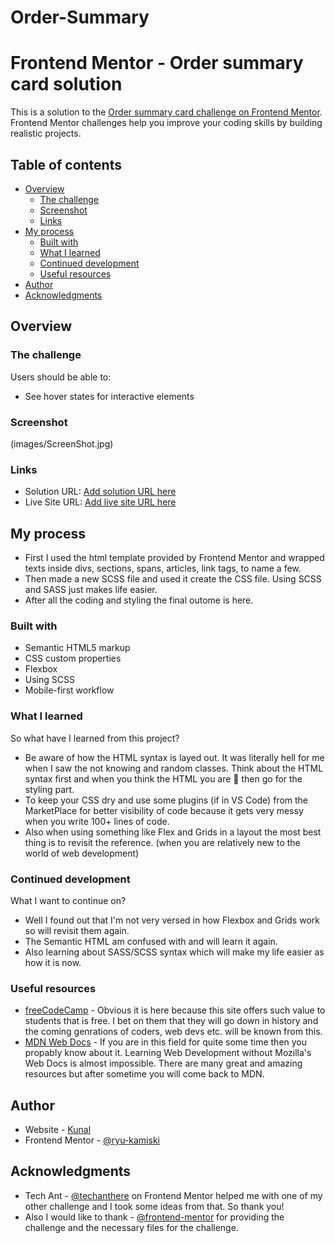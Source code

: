 # Order-Summary
# Frontend Mentor - Order summary card solution

This is a solution to the [Order summary card challenge on Frontend Mentor](https://www.frontendmentor.io/challenges/order-summary-component-QlPmajDUj). Frontend Mentor challenges help you improve your coding skills by building realistic projects. 

## Table of contents

- [Overview](#overview)
  - [The challenge](#the-challenge)
  - [Screenshot](#screenshot)
  - [Links](#links)
- [My process](#my-process)
  - [Built with](#built-with)
  - [What I learned](#what-i-learned)
  - [Continued development](#continued-development)
  - [Useful resources](#useful-resources)
- [Author](#author)
- [Acknowledgments](#acknowledgments)


## Overview

### The challenge

Users should be able to:

- See hover states for interactive elements

### Screenshot

(images/ScreenShot.jpg)

### Links

- Solution URL: [Add solution URL here](https://your-solution-url.com)
- Live Site URL: [Add live site URL here](https://your-live-site-url.com)

## My process

- First I used the html template provided by Frontend Mentor and wrapped texts inside divs, sections, spans, articles, link tags, to name a few.
- Then made a new SCSS file and used it create the CSS file. Using SCSS and SASS just makes life easier.
- After all the coding and styling the final outome is here.

### Built with

- Semantic HTML5 markup
- CSS custom properties
- Flexbox
- Using SCSS 
- Mobile-first workflow

### What I learned

So what have I learned from this project?

  - Be aware of how the HTML syntax is layed out. It was literally hell for me when I saw the not knowing and random classes. Think about the HTML syntax first and when you think the HTML you are 💯 then go for the styling part.
  - To keep your CSS dry and use some plugins (if in VS Code) from the MarketPlace for better visibility of code because it gets very messy when you write 100+ lines of code. 
  - Also when using something like Flex and Grids in a layout the most best thing is to revisit the reference. (when you are relatively new to the world of web development)

### Continued development

What I want to continue on?
  - Well I found out that I'm not very versed in how Flexbox and Grids work so will revisit them again.
  - The Semantic HTML am confused with and will learn it again.
  - Also learning about SASS/SCSS syntax which will make my life easier as how it is now.

### Useful resources

- [freeCodeCamp](https://www.freecodecamp.org/) - Obvious it is here because this site offers such value to students that is free. I bet on them that they will go down in history and the coming genrations of coders, web devs etc. will be known from this.
- [MDN Web Docs](https://developer.mozilla.org/en-US/docs/Web/CSS) - If you are in this field for quite some time then you propably know about it. Learning Web Development without Mozilla's Web Docs is almost impossible. There are many great and amazing resources but after sometime you will come back to MDN.

## Author

- Website - [Kunal](https://www.your-site.com)
- Frontend Mentor - [@ryu-kamiski](https://www.frontendmentor.io/profile/yourusername)


## Acknowledgments

- Tech Ant - [@techanthere](https://www.frontendmentor.io/profile/techanthere) on Frontend Mentor helped me with one of my other challenge and I took some ideas from that. So thank you! 
- Also I would like to thank - [@frontend-mentor](https://www.frontendmentor.io/home) for providing the challenge and the necessary files for the challenge.
